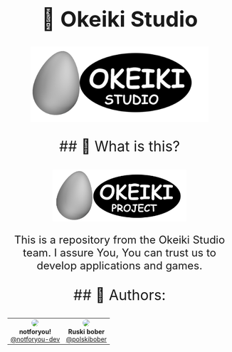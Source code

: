 <meta charset="UTF-8">
<h1 align="center" style="font-size: 48px">🥚 Okeiki Studio</h1>

<p align="center">
    <img src="assets/OKEIKI_STUDIO.png" alt="Studio logo" width="400">
</p>

<p align="center" style="font-size: 32px">
  ## 🤨 What is this?
</p>

<p align="center">
    <img src="assets/OKEIKI_PROJECT.png" alt="Project logo" width="300">
</p>

<p align="center" style="font-size: 24px;">
This is a repository from the Okeiki Studio team.
I assure You, You can trust us to develop applications and games.
</p>

<p align="center" style="font-size: 32px">
  ## 🤝 Authors:
</p>

<table align="center">
  <tr>
    <td align="center">
      <img src="https://avatars.githubusercontent.com/u/177419722?s=400&u=ea5032ae64955f3fa916e024ec08436f5523aebc&v=4" width="100" style="border-radius: 50%"><br>
      <b>notforyou!</b><br>
      <a href="https://github.com/notforyou-dev">@notforyou-dev</a>
    </td>
    <td align="center">
      <img src="https://avatars.githubusercontent.com/u/194370947?v=4" width="100" style="border-radius: 50%"><br>
      <b>Ruski bober</b><br>
      <a href="https://github.com/polskibober">@polskibober</a>
    </td>
  </tr>
</table>
